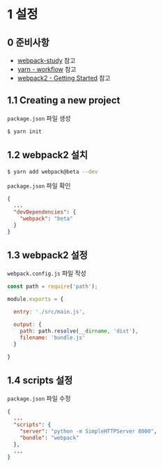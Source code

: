 # 1 설정

## 0 준비사항
- [webpack-study](https://github.com/gyp2017/webpack-study) 참고
- [yarn - workflow](https://yarnpkg.com/en/docs/yarn-workflow) 참고
- [webpack2 - Getting Started](https://webpack.js.org/get-started/) 참고


## 1.1 Creating a new project
`package.json` 파일 생성
```sh
$ yarn init
```

## 1.2 webpack2 설치
```sh
$ yarn add webpack@beta --dev
```

`package.json` 파일 확인
```json
{
  ...
  "devDependencies": {
    "webpack": "beta"
  }
}
```

## 1.3 webpack2 설정
`webpack.config.js` 파일 작성
```js
const path = require('path');

module.exports = {

  entry: './src/main.js',

  output: {
    path: path.resolve(__dirname, 'dist'),
    filename: 'bundle.js'
  }

}
```

## 1.4 scripts 설정
`package.json` 파일 수정
```json
{
  ...
  "scripts": {
    "server": "python -m SimpleHTTPServer 8000",
    "bundle": "webpack"
  },
  ...
}
```

